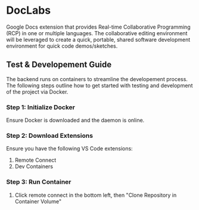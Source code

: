 # DocLabs

Google Docs extension that provides Real-time Collaborative Programming (RCP) in one or multiple languages. The collaborative editing environment will be leveraged to create a quick, portable, shared software development environment for quick code demos/sketches.

## Test & Developement Guide

The backend runs on containers to streamline the developement process. The following steps outline how to get started with testing and development of the project via Docker.

### Step 1: Initialize Docker

Ensure Docker is downloaded and the daemon is online.

### Step 2: Download Extensions

Ensure you have the following VS Code extensions:
1. Remote Connect
2. Dev Containers

### Step 3: Run Container

1. Click remote connect in the bottom left, then "Clone Repository in Container Volume"
